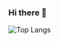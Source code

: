 ### Hi there 👋

 ![Top Langs](https://github-readme-stats.vercel.app/api/top-langs/?username=lielZilberman&hide=c%2B%2B,php)

<!--
**lielZilberman/lielZilberman** is a ✨ _special_ ✨ repository because its `README.md` (this file) appears on your GitHub profile.

Here are some ideas to get you started:

- 🔭 I’m currently working on ...
- 🌱 I’m currently learning ...
- 👯 I’m looking to collaborate on ...
- 🤔 I’m looking for help with ...
- 💬 Ask me about ...
- 📫 How to reach me: ...
- 😄 Pronouns: ...
- ⚡ Fun fact: ...
-->
